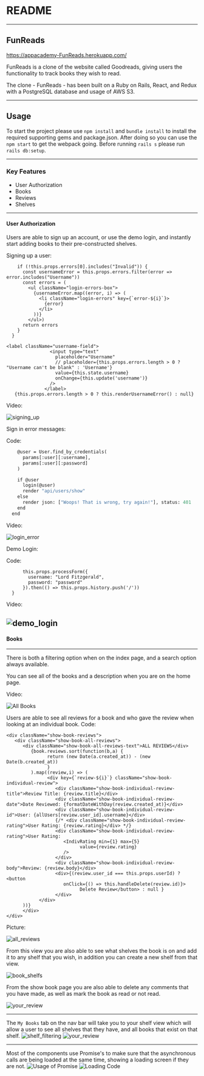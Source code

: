 # README
----------
## FunReads

https://appacademy-FunReads.herokuapp.com/

FunReads is a clone of the website called Goodreads, giving users the functionality to track books they wish to read.

The clone - FunReads - has been built on a Ruby on Rails, React, and Redux with a PostgreSQL database and usage of AWS S3. 

----------

## Usage
To start the project please use `npm install` and `bundle install` to install the required supporting gems and package.json. After doing so you can use the `npm start` to get the webpack going. Before running `rails s` please run `rails db:setup`. 

--------
### Key Features

   * User Authorization 
   * Books
   * Reviews
   * Shelves
--------

#### User Authorization
Users are able to sign up an account, or use the demo login, and instantly start adding books to their pre-constructed shelves.

Signing up a user:

```renderUsernameError() {
    if (!this.props.errors[0].includes("Invalid")) {
      const usernameError = this.props.errors.filter(error => error.includes("Username"))
      const errors = (
        <ul className="login-errors-box">
          {usernameError.map((error, i) => (
            <li className="login-errors" key={`error-${i}`}>
              {error}
            </li>
          ))}
        </ul>)
      return errors
    }
  }

<label className="username-field">
                <input type="text"
                  placeholder="Username"
                  // placeholder={this.props.errors.length > 0 ? "Username can't be blank" : 'Username'}
                  value={this.state.username}
                  onChange={this.update('username')}
                />
              </label>
   {this.props.errors.length > 0 ? this.renderUsernameError() : null}
   ```

Video:

![signing_up](https://github.com/Micjoey/FunReads_FSP/blob/master/app/assets/videos/sign%20up.gif)


Sign in error messages: 

Code:

```def create
    @user = User.find_by_credentials(
      params[:user][:username],
      params[:user][:password]
    )

    if @user
      login(@user)
      render "api/users/show"
    else
      render json: ["Woops! That is wrong, try again!"], status: 401
    end
  end 
```

Video:

![login_error](https://github.com/Micjoey/FunReads_FSP/blob/master/app/assets/videos/error-message.gif)

Demo Login:

Code:
```handleDemoLogin() {
      this.props.processForm({
        username: "Lord Fitzgerald",
        password: "password"
      }).then(() => this.props.history.push('/'))
  }
```

Video:

![demo_login](https://github.com/Micjoey/FunReads_FSP/blob/master/app/assets/videos/demo%20login.gif)
--------

#### Books
--------
There is both a filtering option when on the index page, and a search option always available.

You can see all of the books and a description when you are on the home page.

Video:

![All Books](https://github.com/Micjoey/FunReads_FSP/blob/master/app/assets/videos/index%20books.gif)


Users are able to see all reviews for a book and who gave the review when looking at an individual book.
Code:

```
<div className="show-book-reviews">
   <div className="show-book-all-reviews">
      <div className="show-book-all-reviews-text">ALL REVIEWS</div>
         {book.reviews.sort(function(b,a) {
               return (new Date(a.created_at)) - (new Date(b.created_at))
               }
         ).map((review,i) => (
               <div key={`review-${i}`} className="show-book-individual-review">
                  <div className="show-book-individual-review-title">Review Title: {review.title}</div>
                  <div className="show-book-individual-review-date">Date Reviewed: {formatDateWithDay(review.created_at)}</div>
                  <div className="show-book-individual-review-id">User: {allUsers[review.user_id].username}</div>
                  {/* <div className="show-book-individual-review-rating">User Rating: {review.rating}</div> */}
                  <div className="show-book-individual-review-rating">User Rating: 
                     <IndivRating min={1} max={5}
                           value={review.rating}
                     />
                  </div>
                  <div className="show-book-individual-review-body">Review: {review.body}</div>
                  <div>{(review.user_id === this.props.userId) ? <button 
                     onClick={() => this.handleDelete(review.id)}>
                           Delete Review</button> : null }
                  </div>
            </div>
      ))}
      </div>
</div>
```

Picture:

![all_reviews](https://github.com/Micjoey/FunReads_FSP/blob/master/app/assets/images/All%20Reviews.png)

From this view you are also able to see what shelves the book is on and add it to any shelf that you wish, in addition you can create a new shelf from that view. 

![book_shelfs](https://github.com/Micjoey/FunReads_FSP/blob/master/app/assets/images/Add%20to%20Shelf.png)

From the show book page you are also able to delete any comments that you have made, as well as mark the book as read or not read.

![your_review](https://github.com/Micjoey/FunReads_FSP/blob/master/app/assets/images/personal_review.png)


--------
The `My Books` tab on the nav bar will take you to your shelf view which will allow a user to see all shelves that they have, and all books that exist on that shelf. 
![shelf_filtering](https://github.com/Micjoey/FunReads_FSP/blob/master/app/assets/images/filteringmybooks.png)
![your_review](https://github.com/Micjoey/FunReads_FSP/blob/master/app/assets/images/myBooks.png)

--------

Most of the components use Promise's to make sure that the asynchronous calls are being loaded at the same time, showing a loading screen if they are not. 
![Usage of Promise](https://github.com/Micjoey/FunReads_FSP/blob/master/app/assets/images/promise.png)
![Loading Code](https://github.com/Micjoey/FunReads_FSP/blob/master/app/assets/images/loading%20code.png)











